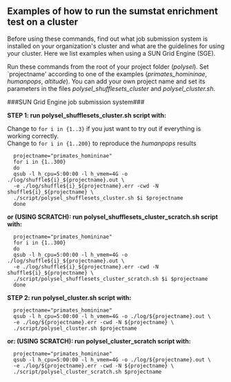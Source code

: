 ## Examples of how to run the sumstat enrichment test on a cluster

Before using these commands, find out what job submission system is installed on your organization's cluster and what are the guidelines for using your cluster. Here we list examples when using a SUN Grid Engine (SGE).  

Run these commands from the root of your project folder (*polysel*).
Set `projectname' according to one of the examples (*primates_homininae*, *humanpops*, *altitude*). You can add your own project name and set its parameters in the files *polysel_shufflesets_cluster* and  *polysel_cluster.sh*.

###SUN Grid Engine job submission system###

**STEP 1: run polysel_shufflesets_cluster.sh script with:**

Change to `for i in {1..3}` if you just want to try out if everything is working correctly.  
Change to `for i in {1..200}` to reproduce the *humanpops* results

	  projectname="primates_homininae"
	  for i in {1..300}
	  do
	  qsub -l h_cpu=5:00:00 -l h_vmem=4G -o ./log/shuffle${i}_${projectname}.out \
	  -e ./log/shuffle${i}_${projectname}.err -cwd -N shuffle${i}_${projectname} \
	  ./script/polysel_shufflesets_cluster.sh $i $projectname
	  done


**or (USING SCRATCH): run polysel_shufflesets_cluster_scratch.sh script with:**

	  projectname="primates_homininae"
	  for i in {1..300}
	  do
	  qsub -l h_cpu=5:00:00 -l h_vmem=4G -o ./log/shuffle${i}_${projectname}.out \
	  -e ./log/shuffle${i}_${projectname}.err -cwd -N shuffle${i}_${projectname} \
	  ./script/polysel_shufflesets_cluster_scratch.sh $i $projectname
	  done


**STEP 2: run polysel_cluster.sh script with:**

	  projectname="primates_homininae"
	  qsub -l h_cpu=5:00:00 -l h_vmem=4G -o ./log/${projectname}.out \
	  -e ./log/${projectname}.err -cwd -N ${projectname} \
	  ./script/polysel_cluster.sh $projectname

**or: (USING SCRATCH): run polysel_cluster_scratch script with:**

	  projectname="primates_homininae"
	  qsub -l h_cpu=5:00:00 -l h_vmem=4G -o ./log/${projectname}.out \
	  -e ./log/${projectname}.err -cwd -N ${projectname} \
	  ./script/polysel_cluster_scratch.sh $projectname